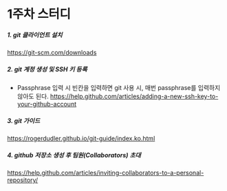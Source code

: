 1주차 스터디
=====

##### 1. git 클라이언트 설치
<https://git-scm.com/downloads>


##### 2. git 계정 생성 및 SSH 키 등록
* Passphrase 입력 시 빈칸을 입력하면 git 사용 시, 매번 passphrase를 입력하지 않아도 된다.
<https://help.github.com/articles/adding-a-new-ssh-key-to-your-github-account>


##### 3. git 가이드
<https://rogerdudler.github.io/git-guide/index.ko.html>
  
  
  
##### 4. github 저장소 생성 후 팀원(Collaborators) 초대
<https://help.github.com/articles/inviting-collaborators-to-a-personal-repository/>

